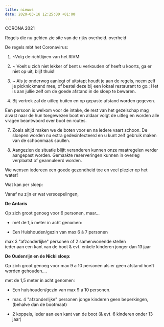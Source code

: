 ```yaml
---
title: nieuws
date: 2020-03-18 12:25:00 +01:00
---
```






CORONA 2021

Regels die nu gelden zie site van de rijks overheid.
overheid

De regels mbt het Coronavirus:

1. ~Volg de richtlijnen van het RIVM
2. ~ Voelt u zich niet lekker of bent u verkouden of heeft u koorts, ga er niet op uit, blijf thuis!
3. ~ Als je onderweg aanlegt of uitstapt houdt je aan de regels, neem zelf je picknickmand mee, of bestel deze bij een lokaal restaurant to go.; 
Het is aan jullie zelf om de goede afstand in de sloep te bewaren.

6. Bij vertrek zal de uitleg buiten en op gepaste afstand worden gegeven.

Een persoon is welkom voor de intake,  de rest van het gezelschap mag alvast naar de hun toegewezen boot en aldaar volgt de uitleg en worden alle vragen beantwoord over boot en routes.

7. Zoals altijd maken we de boten voor en na iedere vaart schoon.
De sloepen worden nu extra gedesinfecteerd en u kunt zelf gebruik maken van de schoonmaak spullen.

8. Aangezien de situatie blijft veranderen kunnen onze maatregelen verder aangepast worden. Gemaakte reserveringen kunnen in overleg verplaatst of geannuleerd worden.

We wensen iedereen een goede gezondheid toe en veel plezier op het water!

Wat kan per sloep:

Vanaf nu zijn er wat versoepelingen,


**De Antaris**

Op zich groot genoeg voor 6 personen, maar...

- met de 1,5 meter in acht genomen: 

- Een Huishouden/gezin van max 6 á 7 personen

 max 3 "afzonderlijke" personen of 2 samenwonende stellen  
ieder aan een kant van de boot & evt. enkele kinderen jonger dan 13 jaar



**De Oudenrijn en de Nicki sloep:**

Op zich groot genoeg voor max 9 a 10 personen als er geen afstand hoeft worden gehouden....

met de 1,5 meter in acht genomen:

- Een huishouden/gezin van max 9 á 10 personen.

- max. 4 "afzonderlijke" personen  jonge kinderen geen beperkingen, (behalve dan de bootmaat)

- 2 koppels, ieder aan een kant van de boot (& evt. 6 kinderen onder 13 jaar)


